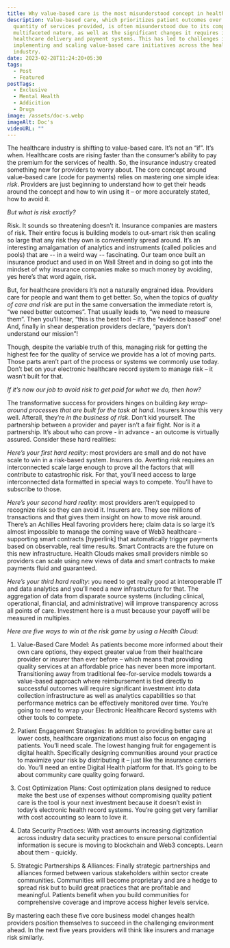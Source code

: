 ```yaml
---
title: Why value-based care is the most misunderstood concept in healthcare.
description: Value-based care, which prioritizes patient outcomes over the
  quantity of services provided, is often misunderstood due to its complex and
  multifaceted nature, as well as the significant changes it requires in
  healthcare delivery and payment systems. This has led to challenges in
  implementing and scaling value-based care initiatives across the healthcare
  industry.
date: 2023-02-28T11:24:20+05:30
tags:
  - Post
  - Featured
postTags:
  - Exclusive
  - Mental Health
  - Addicition
  - Drugs
image: /assets/doc-s.webp
imageAlt: Doc's
videoURL: ""
---
```



The healthcare industry is shifting to value-based care. It’s not an “if”. It’s when. Healthcare costs are rising faster than the consumer’s ability to pay the premium for the services of health. So, the insurance industry created something new for providers to worry about. The core concept around value-based care (code for payments) relies on mastering one simple idea: *risk*. Providers are just beginning to understand how to get their heads around the concept and how to win using it – or more accurately stated, how to avoid it.



*But what is risk exactly?*



Risk. It sounds so threatening doesn’t it. Insurance companies are masters of risk. Their entire focus is building models to out-smart risk then scaling so large that any risk they own is conveniently spread around. It’s an interesting amalgamation of analytics and instruments (called policies and pools) that are -- in a weird way -- fascinating. Our team once built an insurance product and used in on Wall Street and in doing so got into the mindset of why insurance companies make so much money by avoiding, yes here’s that word again, risk.



But, for healthcare providers it’s not a naturally engrained idea. Providers care for people and want them to get better. So, when the topics of *quality of care and risk* are put in the same conversation the immediate retort is, “we need better outcomes”. That usually leads to, “we need to measure them”. Then you’ll hear, “this is the best tool – it’s the “evidence based” one! And, finally in shear desperation providers declare, “payers don’t understand our mission”!



Though, despite the variable truth of this, managing risk for getting the highest fee for the quality of service we provide has a lot of moving parts. Those parts aren’t part of the process or systems we commonly use today. Don’t bet on your electronic healthcare record system to manage risk – it wasn’t built for that.



*If it’s now our job to avoid risk to get paid for what we do, then how?*



The transformative success for providers hinges on building *key wrap-around processes that are built for the task at hand*. Insurers know this very well. Afterall, they’re *in* *the business of risk*. Don’t kid yourself. The partnership between a provider and payer isn’t a fair fight. Nor is it a partnership. It’s about who can prove - in advance - an outcome is virtually assured. Consider these hard realities:



*Here’s your first hard reality*: most providers are small and do not have scale to win in a risk-based system. Insurers do. Averting risk requires an interconnected scale large enough to prove all the factors that will contribute to catastrophic risk. For that, you’ll need access to large interconnected data formatted in special ways to compete. You’ll have to subscribe to those.



*Here’s your second hard reality*: most providers aren’t equipped to recognize risk so they can avoid it. Insurers are. They see millions of transactions and that gives them insight on how to move risk around. There’s an Achilles Heal favoring providers here; claim data is so large it’s almost impossible to manage the coming wave of Web3 healthcare – supporting smart contracts \[hyperlink] that automatically trigger payments based on observable, real time results. Smart Contracts are the future on this new infrastructure. Health Clouds makes small providers nimble so providers can scale using new views of data and smart contracts to make payments fluid and guaranteed.



*Here’s your third hard reality*: you need to get really good at interoperable IT and data analytics and you’ll need a new infrastructure for that. The aggregation of data from disparate source systems (including clinical, operational, financial, and administrative) will improve transparency across all points of care. Investment here is a must because your payoff will be measured in multiples.



*Here are five ways to win at the risk game by using a Health Cloud*:



1. Value-Based Care Model: As patients become more informed about their own care options, they expect greater value from their healthcare provider or insurer than ever before – which means that providing quality services at an affordable price has never been more important. Transitioning away from traditional fee-for-service models towards a value-based approach where reimbursement is tied directly to successful outcomes will require significant investment into data collection infrastructure as well as analytics capabilities so that performance metrics can be effectively monitored over time. You’re going to need to wrap your Electronic Healthcare Record systems with other tools to compete.



2. Patient Engagement Strategies: In addition to providing better care at lower costs, healthcare organizations must also focus on engaging patients. You’ll need scale. The lowest hanging fruit for engagement is digital health. Specifically designing communities around your practice to maximize your risk by distributing it – just like the insurance carriers do. You’ll need an entire Digital Health platform for that. It’s going to be about community care quality going forward.



3. Cost Optimization Plans: Cost optimization plans designed to reduce make the best use of expenses without compromising quality patient care is the tool is your next investment because it doesn’t exist in today’s electronic health record systems. You’re going get very familiar with cost accounting so learn to love it.



4. Data Security Practices: With vast amounts increasing digitization across industry data security practices to ensure personal confidential information is secure is moving to blockchain and Web3 concepts. Learn about them - quickly.



5. Strategic Partnerships & Alliances: Finally strategic partnerships and alliances formed between various stakeholders within sector create communities. Communities will become proprietary and are a hedge to spread risk but to build great practices that are profitable and meaningful. Patients benefit when you build communities for comprehensive coverage and improve access higher levels service.



By mastering each these five core business model changes health providers position themselves to succeed in the challenging environment ahead. In the next five years providers will think like insurers and manage risk similarly.